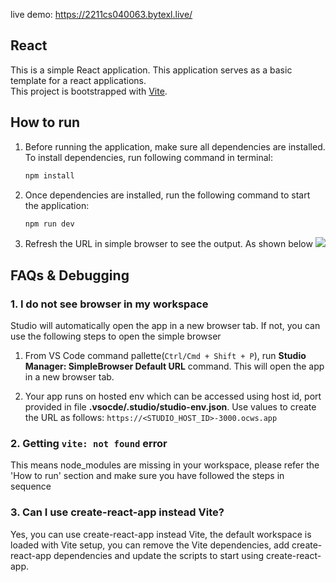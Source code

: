 live demo:
https://2211cs040063.bytexl.live/


## React

This is a simple React application. This application serves as a basic template for a react applications.  
This project is bootstrapped with [Vite](https://vitejs.dev/guide/).

## How to run

1. Before running the application, make sure all dependencies are installed. To install dependencies, run following command in terminal:
   ```sh
   npm install
   ```

2. Once dependencies are installed, run the following command to start the application:
   ```sh
   npm run dev
   ```

3. Refresh the URL in simple browser to see the output. As shown below 
   ![](https://static.onecompiler.com/images/posts/3zzkbysj7/studio-react-vite-reload.png)


## FAQs & Debugging

 ### 1. I do not see browser in my workspace
 Studio will automatically open the app in a new browser tab. If not, you can use the following steps to open the simple browser 

1. From VS Code command pallette(`Ctrl/Cmd + Shift + P`), run **Studio Manager: SimpleBrowser Default URL** command. This will open the app in a new browser tab.

2. Your app runs on hosted env which can be accessed using host id, port provided in file **.vsocde/.studio/studio-env.json**. Use values to create the URL as follows:
   `https://<STUDIO_HOST_ID>-3000.ocws.app`

 ### 2. Getting `vite: not found` error
 This means node_modules are missing in your workspace, please refer the 'How to run' section and make sure you have followed the steps in sequence

 ### 3. Can I use create-react-app instead Vite?
 Yes, you can use create-react-app instead Vite, the default workspace is loaded with Vite setup, you can remove the Vite dependencies, add create-react-app dependencies and update the scripts to start using create-react-app.
